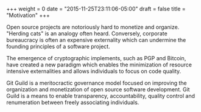 +++
weight = 0
date = "2015-11-25T23:11:06-05:00"
draft = false
title = "Motivation"
+++

Open source projects are notoriously hard to monetize and organize. "Herding cats" is an analogy often heard. Conversely, corporate bureaucracy is often an expensive externality which can undermine the founding principles of a software project.

The emergence of cryptographic implements, such as PGP and Bitcoin, have created a new paradigm which enables the minimization of resource intensive externalities and allows individuals to focus on code quality.

Git Guild is a meritocractic governance model focused on improving the organization and monetization of open source software development. Git Guild is a means to enable transparency, accountability, quality control and renumeration between freely associating individuals.
